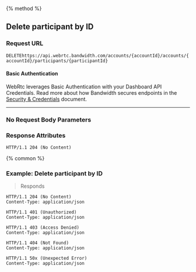 {% method %}

## Delete participant by ID


### Request URL

<code class="delete">DELETE</code>`https://api.webrtc.bandwidth.com/accounts/{accountId}/accounts/{accountId}/participants/{participantId}`

#### Basic Authentication

WebRtc leverages Basic Authentication with your Dashboard API Credentials. Read more about how Bandwidth secures endpoints in the [Security & Credentials](../../../guides/accountCredentials.md) document.

---
### No Request Body Parameters


### Response Attributes
```http
HTTP/1.1 204 (No Content)
```



{% common %}

### Example: Delete participant by ID



> Responds

```http
HTTP/1.1 204 (No Content)
Content-Type: application/json
```

```http
HTTP/1.1 401 (Unauthorized)
Content-Type: application/json
```

```http
HTTP/1.1 403 (Access Denied)
Content-Type: application/json
```

```http
HTTP/1.1 404 (Not Found)
Content-Type: application/json
```

```http
HTTP/1.1 50x (Unexpected Error)
Content-Type: application/json
```

